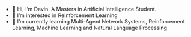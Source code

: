- 👋 Hi, I’m Devin. A Masters in Artificial Intelligence Student. 
- 👀 I’m interested in Reinforcement Learning
- 🌱 I’m currently learning Multi-Agent Network Systems, Reinforcement Learning, Machine Learning and Natural Language Processing 

